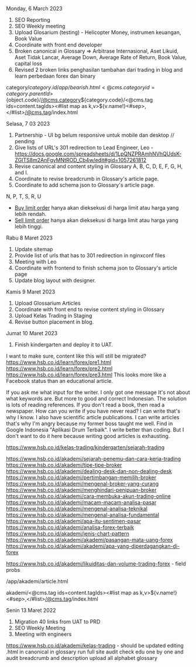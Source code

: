 Monday, 6 March 2023
1. SEO Reporting
2. SEO Weekly meeting
3. Upload Glosarium (testing) - Helicopter Money, instrumen keuangan, Book Value
4. Coordinate with front end developer
5. Broken canonical in Glossary => Arbitrase Internasional, Aset Likuid, Aset Tidak Lancar, Average Down, Average Rate of Return, Book Value, capital loss
6. Revised 2 broken links penghasilan tambahan dari trading in blog and learn perbedaan forex dan binary 

<table width="525">

category/${category.id}
/app/bearish.html
<@cms.category id=category.parentId>${object.code}/</@cms.category>${category.code}/<@cms.tag ids=content.tagIds><#list map as k,v>${v.name!}<#sep>,</#list></@cms.tag>/index.html


Selasa, 7 03 2023

1. Partnership - UI bg belum responsive untuk mobile dan desktop // pending
2. Give lists of URL's 301 redirection to Lead Engineer, Leo - https://docs.google.com/spreadsheets/d/1LpQNZPRAmhNVhQUdsK-ZGITS8m2AnFgyMNtROD_Cb4w/edit#gid=1057261812
3. Revise canonical and content styling in Glossary A, B, C, D, E, F, G, H, and I.
4. Coordinate to revise breadcrumb in Glossary's article page.
5. Coordinate to add schema json to Glossary's article page.

N, P, T, S, R, U

<ul class=" list-paddingleft-2" style="list-style-type: disc;">
    <li>
            <a href="https://blog.hsb.co.id/forex/cara-menggunakan-sell-limit-dan-buy-limit/">Buy limit order</a> hanya akan dieksekusi di harga limit atau harga yang lebih rendah.
    </li>
    <li>
            <a href="https://www.hsb.co.id/app/2020-08-06/34807.html">Sell limit order</a> hanya akan dieksekusi di harga limit atau harga yang lebih tinggi.
    </li>
</ul>


Rabu 8 Maret 2023
1. Update sitemap
2. Provide list of urls that has to 301 redirection in nginxconf files 
3. Meeting with Leo
4. Coordinate with frontend to finish schema json to Glossary's article page
5. Update blog layout with designer.

Kamis 9 Maret 2023
1. Upload Glossarium Articles
2. Coordinate with front end to revise content styling in Glossary
3. Upload Kelas Trading in Staging
4. Revise button placement in blog.

Jumat 10 Maret 2023
1. Finish kindergarten and deploy it to UAT.


I want to make sure, content like this will still be migrated?
https://www.hsb.co.id/learn/forex/pre1.html
https://www.hsb.co.id/learn/forex/pre2.html
https://www.hsb.co.id/learn/forex/pre3.html
This looks more like a Facebook status than an educational article.

If you ask me what input for the writer. I only got one message It's not about what keywords are. But more to good and correct Indonesian. The solution is lots of reading references. If you don't read a book, then read a newspaper. How can you write if you have never read? I can write that's why I know. I also have scientific article publications. I can write articles that's why I'm angry because my former boss taught me well. Find in Google Indonesia "Aplikasi Drum Terbaik". I write better than coding. But I don't want to do it here because writing good articles is exhausting.




https://www.hsb.co.id/kelas-trading/kindergarten/sejarah-trading


https://www.hsb.co.id/akademi/sejarah-penemu-dan-cara-kerja-trading
https://www.hsb.co.id/akademi/tipe-tipe-broker
https://www.hsb.co.id/akademi/dealing-desk-dan-non-dealing-desk
https://www.hsb.co.id/akademi/pertimbangan-memilih-broker
https://www.hsb.co.id/akademi/mengenal-broker-yang-curang
https://www.hsb.co.id/akademi/menghindari-penipuan-broker
https://www.hsb.co.id/akademi/cara-membuka-akun-trading-online
https://www.hsb.co.id/akademi/macam-macam-analisa-pasar
https://www.hsb.co.id/akademi/mengenal-analisa-teknikal
https://www.hsb.co.id/akademi/mengenal-analisa-fundamental
https://www.hsb.co.id/akademi/apa-itu-sentimen-pasar
https://www.hsb.co.id/akademi/analisa-forex-terbaik
https://www.hsb.co.id/akademi/jenis-chart-pattern
https://www.hsb.co.id/akademi/akademi/pasangan-mata-uang-forex
https://www.hsb.co.id/akademi/akademi/apa-yang-diperdagangkan-di-forex

https://www.hsb.co.id/akademi/likuiditas-dan-volume-trading-forex - field probs





/app/akademi/article.html


akademi/<@cms.tag ids=content.tagIds><#list map as k,v>${v.name!}<#sep>,</#list></@cms.tag>/index.html


Senin 13 Maret 2022
1. Migration 40 links from UAT to PRD
2. SEO Weekly Meeting
3. Meeting with engineers


https://www.hsb.co.id/akademi/kelas-trading - should be updated
editing .html in canonical in glossary
run full site audit
check edu one by one and audit breadcrumb and description
upload all alphabet glossary